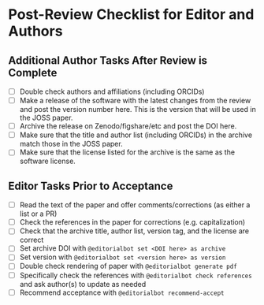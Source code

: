 # Post-Review Checklist for Editor and Authors

## Additional Author Tasks After Review is Complete
- [ ] Double check authors and affiliations (including ORCIDs)
- [ ] Make a release of the software with the latest changes from the review and post the version number here. This is the version that will be used in the JOSS paper.  
- [ ] Archive the release on Zenodo/figshare/etc and post the DOI here.
- [ ] Make sure that the title and author list (including ORCIDs) in the archive match those in the JOSS paper.
- [ ] Make sure that the license listed for the archive is the same as the software license.

## Editor Tasks Prior to Acceptance
- [ ] Read the text of the paper and offer comments/corrections (as either a list or a PR)
- [ ] Check the references in the paper for corrections (e.g. capitalization)
- [ ] Check that the archive title, author list, version tag, and the license are correct
- [ ] Set archive DOI with ``@editorialbot set <DOI here> as archive``
- [ ] Set version with ``@editorialbot set <version here> as version``
- [ ] Double check rendering of paper with ``@editorialbot generate pdf``
- [ ] Specifically check the references with ``@editorialbot check references`` and ask author(s) to update as needed
- [ ] Recommend acceptance with ``@editorialbot recommend-accept``
